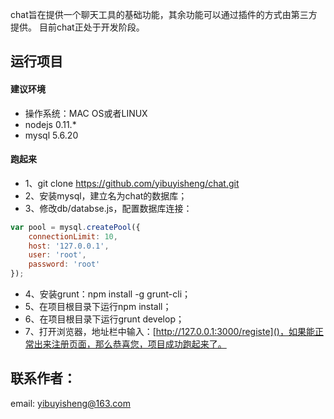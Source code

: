 chat旨在提供一个聊天工具的基础功能，其余功能可以通过插件的方式由第三方提供。
目前chat正处于开发阶段。

## 运行项目
#### 建议环境
* 操作系统：MAC OS或者LINUX
* nodejs 0.11.*
* mysql 5.6.20

#### 跑起来
* 1、git clone https://github.com/yibuyisheng/chat.git
* 2、安装mysql，建立名为chat的数据库；
* 3、修改db/databse.js，配置数据库连接：
```js
var pool = mysql.createPool({
    connectionLimit: 10,
    host: '127.0.0.1',
    user: 'root',
    password: 'root'
});
```
* 4、安装grunt：npm install -g grunt-cli；
* 5、在项目根目录下运行npm install；
* 6、在项目根目录下运行grunt develop；
* 7、打开浏览器，地址栏中输入：[http://127.0.0.1:3000/registe]()，如果能正常出来注册页面，那么恭喜您，项目成功跑起来了。

## 联系作者：
email: yibuyisheng@163.com
